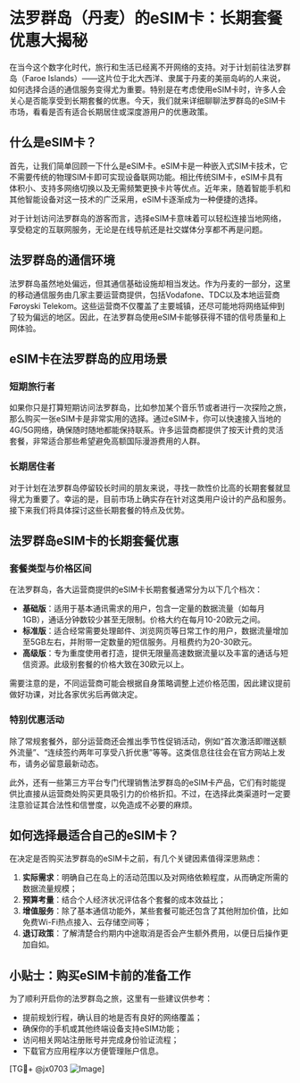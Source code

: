 # 法罗群岛（丹麦）的eSIM卡：长期套餐优惠大揭秘

在当今这个数字化时代，旅行和生活已经离不开网络的支持。对于计划前往法罗群岛（Faroe Islands）——这片位于北大西洋、隶属于丹麦的美丽岛屿的人来说，如何选择合适的通信服务变得尤为重要。特别是在考虑使用eSIM卡时，许多人会关心是否能享受到长期套餐的优惠。今天，我们就来详细聊聊法罗群岛的eSIM卡市场，看看是否有适合长期居住或深度游用户的优惠政策。

## 什么是eSIM卡？

首先，让我们简单回顾一下什么是eSIM卡。eSIM卡是一种嵌入式SIM卡技术，它不需要传统的物理SIM卡即可实现设备联网功能。相比传统SIM卡，eSIM卡具有体积小、支持多网络切换以及无需频繁更换卡片等优点。近年来，随着智能手机和其他智能设备对这一技术的广泛采用，eSIM卡逐渐成为一种便捷的选择。

对于计划访问法罗群岛的游客而言，选择eSIM卡意味着可以轻松连接当地网络，享受稳定的互联网服务，无论是在线导航还是社交媒体分享都不再是问题。

## 法罗群岛的通信环境

法罗群岛虽然地处偏远，但其通信基础设施却相当发达。作为丹麦的一部分，这里的移动通信服务由几家主要运营商提供，包括Vodafone、TDC以及本地运营商Føroyski Telekom。这些运营商不仅覆盖了主要城镇，还尽可能地将网络延伸到了较为偏远的地区。因此，在法罗群岛使用eSIM卡能够获得不错的信号质量和上网体验。

## eSIM卡在法罗群岛的应用场景

### 短期旅行者

如果你只是打算短期访问法罗群岛，比如参加某个音乐节或者进行一次探险之旅，那么购买一张eSIM卡是非常实用的选择。通过eSIM卡，你可以快速接入当地的4G/5G网络，确保随时随地都能保持联系。许多运营商都提供了按天计费的灵活套餐，非常适合那些希望避免高额国际漫游费用的人群。

### 长期居住者

对于计划在法罗群岛停留较长时间的朋友来说，寻找一款性价比高的长期套餐就显得尤为重要了。幸运的是，目前市场上确实存在针对这类用户设计的产品和服务。接下来我们将具体探讨这些长期套餐的特点及优势。

## 法罗群岛eSIM卡的长期套餐优惠

### 套餐类型与价格区间

在法罗群岛，各大运营商提供的eSIM卡长期套餐通常分为以下几个档次：

- **基础版**：适用于基本通讯需求的用户，包含一定量的数据流量（如每月1GB），通话分钟数较少甚至无限制。价格大约在每月10-20欧元之间。
- **标准版**：适合经常需要处理邮件、浏览网页等日常工作的用户，数据流量增加至5GB左右，并附带一定数量的短信服务。月租费约为20-30欧元。
- **高级版**：专为重度使用者打造，提供无限量高速数据流量以及丰富的通话与短信资源。此级别套餐的价格大致在30欧元以上。

需要注意的是，不同运营商可能会根据自身策略调整上述价格范围，因此建议提前做好功课，对比各家优劣后再做决定。

### 特别优惠活动

除了常规套餐外，部分运营商还会推出季节性促销活动，例如“首次激活即赠送额外流量”、“连续签约两年可享受八折优惠”等等。这类信息往往会在官方网站上发布，请务必留意最新动态。

此外，还有一些第三方平台专门代理销售法罗群岛的eSIM卡产品，它们有时能提供比直接从运营商处购买更具吸引力的价格折扣。不过，在选择此类渠道时一定要注意验证其合法性和信誉度，以免造成不必要的麻烦。

## 如何选择最适合自己的eSIM卡？

在决定是否购买法罗群岛的eSIM卡之前，有几个关键因素值得深思熟虑：

1. **实际需求**：明确自己在岛上的活动范围以及对网络依赖程度，从而确定所需的数据流量规模；
2. **预算考量**：结合个人经济状况评估各个套餐的成本效益比；
3. **增值服务**：除了基本通信功能外，某些套餐可能还包含了其他附加价值，比如免费Wi-Fi热点接入、云存储空间等；
4. **退订政策**：了解清楚合约期内中途取消是否会产生额外费用，以便日后操作更加自如。

## 小贴士：购买eSIM卡前的准备工作

为了顺利开启你的法罗群岛之旅，这里有一些建议供参考：

- 提前规划行程，确认目的地是否有良好的网络覆盖；
- 确保你的手机或其他终端设备支持eSIM功能；
- 访问相关网站注册账号并完成身份验证流程；
- 下载官方应用程序以方便管理账户信息。

[TG💪+ @jx0703 ![Image](https://github.com/user-attachments/assets/dbca1d08-cadb-493c-b0ec-ad6f7a83f270)]